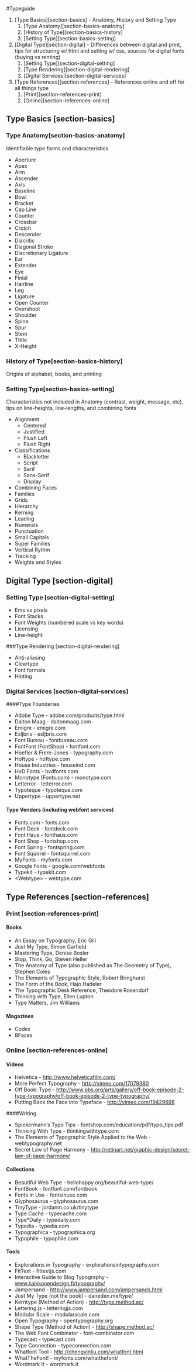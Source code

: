 #Typeguide
1. [Type Basics][section-basics] - Anatomy, History and Setting Type
	1. [Type Anatomy][section-basics-anatomy]
	2. [History of Type][section-basics-history]
	3. [Setting Type][section-basics-setting]
2. [Digital Type][section-digital] - Differences between digital and print, tips for structuring w/ html and setting w/ css, sources for digital fonts (buying vs renting)
	1. [Setting Type][section-digital-setting]
	2. [Type Rendering][section-digital-rendering]
	3. [Digital Services][section-digital-services]
3. [Type References][section-references] - References online and off for all things type
	1. [Print][section-references-print]
	2. [Online][section-references-online]

## Type Basics [section-basics]
### Type Anatomy[section-basics-anatomy]
Identifiable type forms and characteristics

* Aperture
* Apex
* Arm
* Ascender
* Axis
* Baseline
* Bowl
* Bracket
* Cap Line
* Counter
* Crossbar
* Crotch
* Descender
* Diacritic
* Diagonal Stroke
* Discretionary Ligature
* Ear
* Extender
* Eye
* Finial
* Hairline
* Leg
* Ligature
* Open Counter
* Overshoot
* Shoulder
* Spine
* Spur
* Stem
* Tittle
* X-Height

### History of Type[section-basics-history]
Origins of alphabet, books, and printing

### Setting Type[section-basics-setting]
Characteristics not included in Anatomy (contrast, weight, message, etc), tips on line-heights, line-lengths, and combining fonts

* Alignment
	* Centered
	* Justified
	* Flush Left
	* Flush Right
* Classifications
	* Blackletter
	* Script
	* Serif
	* Sans-Serif
	* Display
* Combining Faces
* Families
* Grids
* Hierarchy
* Kerning
* Leading
* Numerals
* Punctuation
* Small Capitals
* Super Families
* Vertical Rythm
* Tracking
* Weights and Styles

## Digital Type [section-digital]
### Setting Type [section-digital-setting]
* Ems vs pixels
* Font Stacks
* Font Weights (numbered scale vs key words)
* Licensing
* Line-height


###Type Rendering [section-digital-rendering]
* Anti-aliasing
* Cleartype
* Font formats
* Hinting

### Digital Services [section-digital-services]
####Type Founderies
* Adobe Type - adobe.com/products/type.html
* Dalton Maag - daltonmaag.com
* Emigre - emigre.com
* Exljbris - exljbris.com
* Font Bureau - fontbureau.com
* FontFont (FontShop) - fontfont.com
* Hoefler & Frere-Jones - typography.com
* Hoftype - hoftype.com
* House Industries - houseind.com
* HvD Fonts - hvdfonts.com
* Monotype (Fonts.com) - monotype.com
* Letterror - letterror.com
* Typoteque - typoteque.com
* Uppertype - uppertype.net

#### Type Vendors (including webfont services)
* Fonts.com - fonts.com
* Font Deck - fontdeck.com
* Font Haus - fonthaus.com
* Font Shop - fontshop.com
* Font Spring - fontspring.com
* Font Squirrel - fontsquirrel.com
* MyFonts - myfonts.com
* Google Fonts - google.com/webfonts
* Typekit - typekit.com
*  &lt;Webtype&gt; - webtype.com


## Type References [section-references]
### Print [section-references-print]
#### Books
* An Essay on Typography, Eric Gill
* Just My Type, Simon Garfield
* Mastering Type, Denise Bosler
* Stop, Think, Go, Steven Heller
* The Anatomy of Type (also published as The Geometry of Type), Stephen Coles
* The Elements of Typographic Style, Robert Bringhurst
* The Form of the Book, Hajo Hadeler
* The Typographic Desk Reference, Theodore Rosendorf
* Thinking with Type, Ellen Lupton
* Type Matters, Jim Williams

#### Magazines
* Codex
* 8Faces

### Online [section-references-online]
#### Videos
* Helvetica - http://www.helveticafilm.com/
* More Perfect Typography - http://vimeo.com/17079380
* Off Book: Type - http://www.pbs.org/arts/gallery/off-book-episode-2-type-typography/off-book-episode-2-type-typography/
* Putting Back the Face into Typeface - http://vimeo.com/19429698

####Writing
* Spiekermann’s Typo Tips - fontshop.com/education/pdf/typo_tips.pdf
* Thinking With Type - thinkingwithtype.com
* The Elements of Typographic Style Applied to the Web - webtypography.net
* Secret Law of Page Harmony - http://retinart.net/graphic-design/secret-law-of-page-harmony/

#### Collections
* Beautiful Web Type - hellohappy.org/beautiful-web-type/
* FontBook - fontfont.com/fontbook
* Fonts in Use - fontsinuse.com
* Glyphosaurus - glyphosaurus.com
* TinyType - jordanm.co.uk/tinytype
* Type Cache - typecache.com
* Type*Daily - typedaily.com
* Typedia - typedia.com
* Typographica - typographica.org
* Typophile - typophile.com

#### Tools
* Explorations in Typography - explorationsintypography.com
* FitText - fittextjs.com
* Interactive Guide to Blog Typography - www.kaikkonendesign.fi/typography/
* Jampersand - http://www.jampersand.com/ampersands.html
* Just My Type (not the book) - daneden.me/type/
* Kerntype (Method of Action) - http://type.method.ac/
* Lettering.js - letteringjs.com
* Modular Scale - modularscale.com
* Open Typography - opentypography.org
* Shape Type (Method of Action) - http://shape.method.ac/
* The Web Font Combinator - font-combinator.com
* Typecast - typecast.com
* Type Connection - typeconnection.com
* Whatfont Tool - http://chengyinliu.com/whatfont.html
* WhatTheFont! - myfonts.com/whatthefont/
* Wordmark It - wordmark.it

